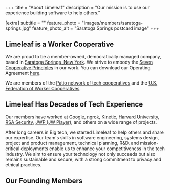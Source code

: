 +++
title = "About Limeleaf"
description = "Our mission is to use our experience building software to help others."

[extra]
subtitle = ""
feature_photo = "images/members/saratoga-springs.jpg"
feature_photo_alt = "Saratoga Springs postcard image"
+++

## Limeleaf is a Worker Cooperative

We are proud to be a member-owned, democratically managed company, based in [Saratoga Springs, New York][1]. We strive to embody the [Seven Cooperative Principles][9] in our work. You can download our Operating Agreement [here][11].

We are members of the [Patio network of tech cooperatives][3] and the [U.S. Federation of Worker Cooperatives][10].

## Limeleaf Has Decades of Tech Experience

Our members have worked at [Google][2], [ngrok][4], [Kinetic][5], [Harvard University][6], [RSA Security][8], [JWP (JW Player)][7], and others on a wide range of projects.

After long careers in Big tech, we started Limeleaf to help others and share our expertise. Our team's skills in software engineering, systems design, project and product management, technical planning, R&D, and mission-critical deployments enable us to enhance your competitiveness in the tech industry. We aim to ensure your technology not only succeeds but also remains sustainable and secure, with a strong commitment to privacy and ethical practices.

[1]: https://en.wikipedia.org/wiki/Saratoga_Springs,_New_York "Saratoga Springs Wikipedia page"
[2]: https://www.google.com/chrome "Google website"
[3]: https://patio.coop/ "Patio"
[4]: https://ngrok.com "ngrok website"
[5]: https://wearekinetic.com "Kinetic website"
[6]: https://www.harvard.edu "Harvard website"
[7]: https://www.jwplayer.com "JW Player website"
[8]: https://rsa.com "RSA website"
[9]: https://uwcc.wisc.edu/about-co-ops/cooperative-principles/ "Seven Cooperative Principles page"
[10]: https://www.usworker.coop/en/ "USFWC"
[11]: /about/limeleaf-operating-agreement-v2.pdf "Operating Agreement"

## Our Founding Members